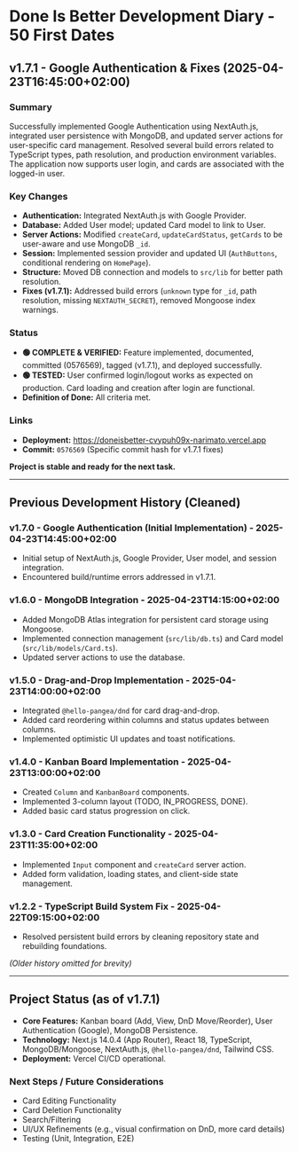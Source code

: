 # Done Is Better Development Diary - 50 First Dates

## v1.7.1 - Google Authentication & Fixes (2025-04-23T16:45:00+02:00)

### Summary
Successfully implemented Google Authentication using NextAuth.js, integrated user persistence with MongoDB, and updated server actions for user-specific card management. Resolved several build errors related to TypeScript types, path resolution, and production environment variables. The application now supports user login, and cards are associated with the logged-in user.

### Key Changes
- **Authentication:** Integrated NextAuth.js with Google Provider.
- **Database:** Added User model; updated Card model to link to User.
- **Server Actions:** Modified `createCard`, `updateCardStatus`, `getCards` to be user-aware and use MongoDB `_id`.
- **Session:** Implemented session provider and updated UI (`AuthButtons`, conditional rendering on `HomePage`).
- **Structure:** Moved DB connection and models to `src/lib` for better path resolution.
- **Fixes (v1.7.1):** Addressed build errors (`unknown` type for `_id`, path resolution, missing `NEXTAUTH_SECRET`), removed Mongoose index warnings.

### Status
- **🟢 COMPLETE & VERIFIED:** Feature implemented, documented, committed (0576569), tagged (v1.7.1), and deployed successfully.
- **🟢 TESTED:** User confirmed login/logout works as expected on production. Card loading and creation after login are functional.
- **Definition of Done:** All criteria met.

### Links
- **Deployment:** https://doneisbetter-cvypuh09x-narimato.vercel.app
- **Commit:** `0576569` (Specific commit hash for v1.7.1 fixes)

**Project is stable and ready for the next task.**

---

## Previous Development History (Cleaned)

### v1.7.0 - Google Authentication (Initial Implementation) - 2025-04-23T14:45:00+02:00
- Initial setup of NextAuth.js, Google Provider, User model, and session integration.
- Encountered build/runtime errors addressed in v1.7.1.

### v1.6.0 - MongoDB Integration - 2025-04-23T14:15:00+02:00
- Added MongoDB Atlas integration for persistent card storage using Mongoose.
- Implemented connection management (`src/lib/db.ts`) and Card model (`src/lib/models/Card.ts`).
- Updated server actions to use the database.

### v1.5.0 - Drag-and-Drop Implementation - 2025-04-23T14:00:00+02:00
- Integrated `@hello-pangea/dnd` for card drag-and-drop.
- Added card reordering within columns and status updates between columns.
- Implemented optimistic UI updates and toast notifications.

### v1.4.0 - Kanban Board Implementation - 2025-04-23T13:00:00+02:00
- Created `Column` and `KanbanBoard` components.
- Implemented 3-column layout (TODO, IN_PROGRESS, DONE).
- Added basic card status progression on click.

### v1.3.0 - Card Creation Functionality - 2025-04-23T11:35:00+02:00
- Implemented `Input` component and `createCard` server action.
- Added form validation, loading states, and client-side state management.

### v1.2.2 - TypeScript Build System Fix - 2025-04-22T09:15:00+02:00
- Resolved persistent build errors by cleaning repository state and rebuilding foundations.

*(Older history omitted for brevity)*

---

## Project Status (as of v1.7.1)
- **Core Features:** Kanban board (Add, View, DnD Move/Reorder), User Authentication (Google), MongoDB Persistence.
- **Technology:** Next.js 14.0.4 (App Router), React 18, TypeScript, MongoDB/Mongoose, NextAuth.js, `@hello-pangea/dnd`, Tailwind CSS.
- **Deployment:** Vercel CI/CD operational.

### Next Steps / Future Considerations
- Card Editing Functionality
- Card Deletion Functionality
- Search/Filtering
- UI/UX Refinements (e.g., visual confirmation on DnD, more card details)
- Testing (Unit, Integration, E2E)

